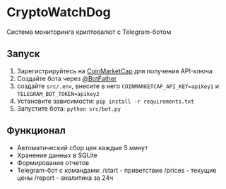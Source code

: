 # CryptoWatchDog
Система мониторинга криптовалют с Telegram-ботом

## Запуск
1. Зарегистрируйтесь на [CoinMarketCap](https://coinmarketcap.com/api/) для получения API-ключа
2. Создайте бота через [@BotFather](https://t.me/BotFather)
3. создайте `src/.env`, внесите в него `COINMARKETCAP_API_KEY=apikey1` и `TELEGRAM_BOT_TOKEN=apikey2`
4. Установите зависимости: `pip install -r requirements.txt`
5. Запустите бота: `python src/bot.py`

## Функционал
- Автоматический сбор цен каждые 5 минут
- Хранение данных в SQLite
- Формирование отчетов
- Telegram-бот с командами:
  /start - приветствие
  /prices - текущие цены
  /report - аналитика за 24ч
